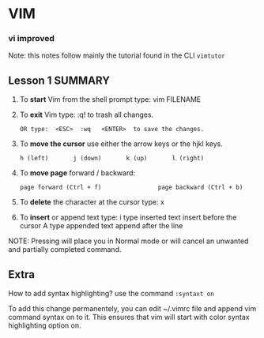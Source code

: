 # VIM

### vi improved

Note: this notes follow mainly the tutorial found in the CLI `vimtutor`



## Lesson 1 SUMMARY


  1. To **start** Vim from the shell prompt type:  vim FILENAME <ENTER>
  2. To **exit** Vim type:     <ESC>   :q!   <ENTER>  to trash all changes.

         OR type:  <ESC>  :wq   <ENTER>  to save the changes.

  3. To **move the cursor** use either the arrow keys or the hjkl keys.

     ```
     h (left)       j (down)       k (up)       l (right)
     ```

  4. To **move page** forward / backward:

     ```
     page forward (Ctrl + f)                page backward (Ctrl + b)
     ```

  5. To **delete** the character at the cursor type:  x

  6. To **insert** or append text type:
         i   type inserted text   <ESC>         insert before the cursor
         A   type appended text   <ESC>         append after the line

NOTE: Pressing <ESC> will place you in Normal mode or will cancel an unwanted and partially completed command.



## Extra

How to add syntax highlighting? use the command `:syntaxt on`

To add this change permanentely, you can edit ~/.vimrc file and append vim command syntax on to it. This ensures that vim will start with color syntax highlighting option on.



